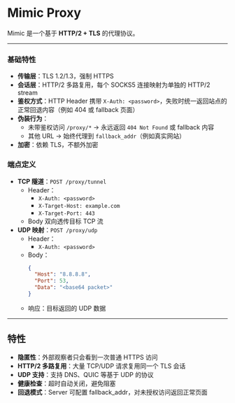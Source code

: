 # Mimic Proxy

Mimic 是一个基于 **HTTP/2 + TLS** 的代理协议。  

---

### 基础特性
- **传输层**：TLS 1.2/1.3，强制 HTTPS  
- **会话层**：HTTP/2 多路复用，每个 SOCKS5 连接映射为单独的 HTTP/2 stream  
- **鉴权方式**：HTTP Header 携带 `X-Auth: <password>`，失败时统一返回站点的正常回退内容（例如 404 或 fallback 页面）  
- **伪装行为**：
  - 未带鉴权访问 `/proxy/*` → 永远返回 `404 Not Found` 或 fallback 内容
  - 其他 URL → 始终代理到 `fallback_addr`（例如真实网站）  
- **加密**：依赖 TLS，不额外加密  

### 端点定义
- **TCP 隧道**：`POST /proxy/tunnel`
  - Header：
    - `X-Auth: <password>`
    - `X-Target-Host: example.com`
    - `X-Target-Port: 443`
  - Body 双向透传目标 TCP 流  
- **UDP 映射**：`POST /proxy/udp`
  - Header：
    - `X-Auth: <password>`
  - Body：
    ```json
    {
      "Host": "8.8.8.8",
      "Port": 53,
      "Data": "<base64 packet>"
    }
    ```
  - 响应：目标返回的 UDP 数据  

---


## 特性

- **隐匿性**：外部观察者只会看到一次普通 HTTPS 访问
- **HTTP/2 多路复用**：大量 TCP/UDP 请求复用同一个 TLS 会话
- **UDP 支持**：支持 DNS、QUIC 等基于 UDP 的协议
- **健康检查**：超时自动关闭，避免阻塞
- **回退模式**：Server 可配置 fallback_addr，对未授权访问返回正常页面
